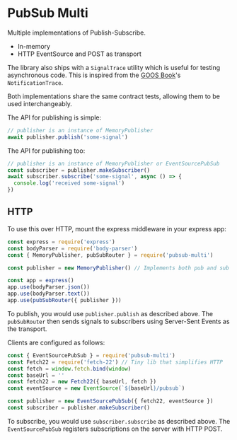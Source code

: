 # PubSub Multi

Multiple implementations of Publish-Subscribe.

* In-memory
* HTTP EventSource and POST as transport

The library also ships with a `SignalTrace` utility which is useful for testing asynchronous code. This is inspired from
the [GOOS Book](http://www.growing-object-oriented-software.com/)'s `NotificationTrace`.

Both implementations share the same contract tests, allowing them to be used interchangeably.

The API for publishing is simple:

```javascript
// publisher is an instance of MemoryPublisher
await publisher.publish('some-signal')
```

The API for publishing too:

```javascript
// publisher is an instance of MemoryPublisher or EventSourcePubSub
const subscriber = publisher.makeSubscriber()
await subscriber.subscribe('some-signal', async () => {
  console.log('received some-signal')
})
```

## HTTP

To use this over HTTP, mount the express middleware in your express app:

```javascript
const express = require('express')
const bodyParser = require('body-parser')
const { MemoryPublisher, pubSubRouter } = require('pubsub-multi')

const publisher = new MemoryPublisher() // Implements both pub and sub interface

const app = express()
app.use(bodyParser.json())
app.use(bodyParser.text())
app.use(pubSubRouter({ publisher }))
```

To publish, you would use `publisher.publish` as described above. The `pubSubRouter` then sends signals to
subscribers using Server-Sent Events as the transport.

Clients are configured as follows:

```javascript
const { EventSourcePubSub } = require('pubsub-multi')
const Fetch22 = require('fetch-22') // Tiny lib that simplifies HTTP
const fetch = window.fetch.bind(window)
const baseUrl = ''
const fetch22 = new Fetch22({ baseUrl, fetch })
const eventSource = new EventSource(`${baseUrl}/pubsub`)

const publisher = new EventSourcePubSub({ fetch22, eventSource })
const subscriber = publisher.makeSubscriber()
```

To subscribe, you would use `subscriber.subscribe` as described above.
The `EventSourcePubSub` registers subscriptions on the server
with HTTP POST.
